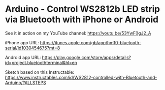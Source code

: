 # Arduino - Control WS2812b LED strip via Bluetooth with iPhone or Android

See it in action on my YouTube channel: https://youtu.be/53YwF0gJ2_A



iPhone app URL: https://itunes.apple.com/gb/app/hm10-bluetooth-serial/id1030454675?mt=8

Android app URL: https://play.google.com/store/apps/details?id=project.bluetoothterminal&hl=en

Sketch based on this Instructable: https://www.instructables.com/id/WS2812-controlled-with-Bluetooth-and-Arduino/?ALLSTEPS
